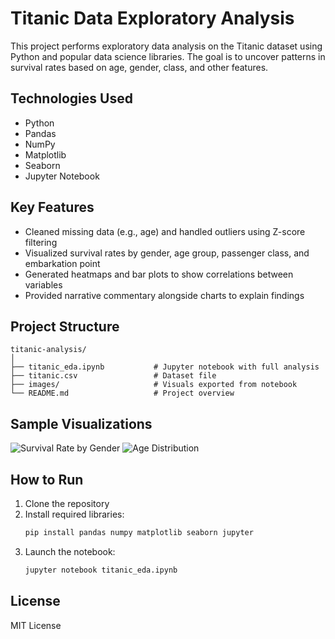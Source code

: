 # Titanic Data Exploratory Analysis

This project performs exploratory data analysis on the Titanic dataset using Python and popular data science libraries. The goal is to uncover patterns in survival rates based on age, gender, class, and other features.

## Technologies Used

- Python
- Pandas
- NumPy
- Matplotlib
- Seaborn
- Jupyter Notebook

## Key Features

- Cleaned missing data (e.g., age) and handled outliers using Z-score filtering
- Visualized survival rates by gender, age group, passenger class, and embarkation point
- Generated heatmaps and bar plots to show correlations between variables
- Provided narrative commentary alongside charts to explain findings

## Project Structure

```
titanic-analysis/
│
├── titanic_eda.ipynb           # Jupyter notebook with full analysis
├── titanic.csv                 # Dataset file
├── images/                     # Visuals exported from notebook
└── README.md                   # Project overview
```

## Sample Visualizations

![Survival Rate by Gender](images/survival_gender.png)
![Age Distribution](images/age_distribution.png)

## How to Run

1. Clone the repository  
2. Install required libraries:
   ```bash
   pip install pandas numpy matplotlib seaborn jupyter
   ```
3. Launch the notebook:
   ```bash
   jupyter notebook titanic_eda.ipynb
   ```

## License

MIT License
